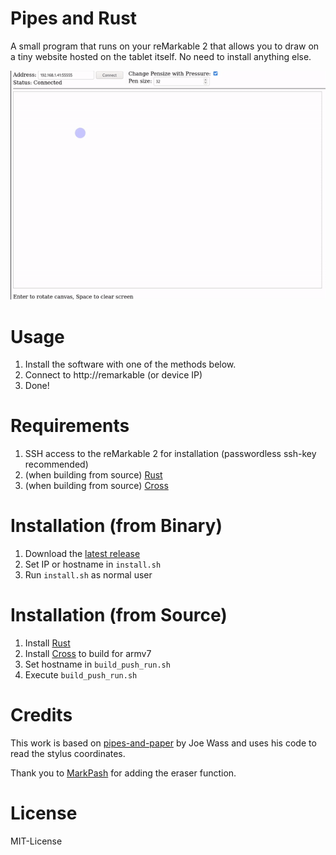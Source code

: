 # Pipes and Rust

A small program that runs on your reMarkable 2 that allows you to draw on a tiny website hosted on the tablet itself.
No need to install anything else.

![Demo](images/demo.gif)

# Usage

1. Install the software with one of the methods below.
2. Connect to http://remarkable (or device IP)
3. Done!

# Requirements

1. SSH access to the reMarkable 2 for installation (passwordless ssh-key recommended)
2. (when building from source) [Rust](https://rustup.rs/)
3. (when building from source) [Cross](https://github.com/rust-embedded/cross)

# Installation (from Binary)

1. Download the [latest release](https://github.com/AnyTimeTraveler/pipes-and-rust/releases)
2. Set IP or hostname in `install.sh`
3. Run `install.sh` as normal user

# Installation (from Source)

1. Install [Rust](https://rustup.rs/)
2. Install [Cross](https://github.com/rust-embedded/cross) to build for armv7
3. Set hostname in `build_push_run.sh`
4. Execute `build_push_run.sh`

# Credits

This work is based on [pipes-and-paper](https://gitlab.com/afandian/pipes-and-paper) by Joe Wass and uses his code to read the stylus coordinates.

Thank you to [MarkPash](https://github.com/MarkPash) for adding the eraser function.

# License

MIT-License

